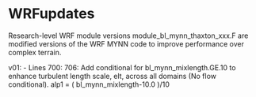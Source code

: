 # WRFupdates
Research-level WRF module versions
module_bl_mynn_thaxton_xxx.F are modified versions of the WRF MYNN code to improve performance over complex terrain.

v01: - Lines 700: 706: Add conditional for bl_mynn_mixlength.GE.10 to enhance turbulent length scale, elt, across all domains (No flow conditional). alp1 = ( bl_mynn_mixlength-10.0 )/10
